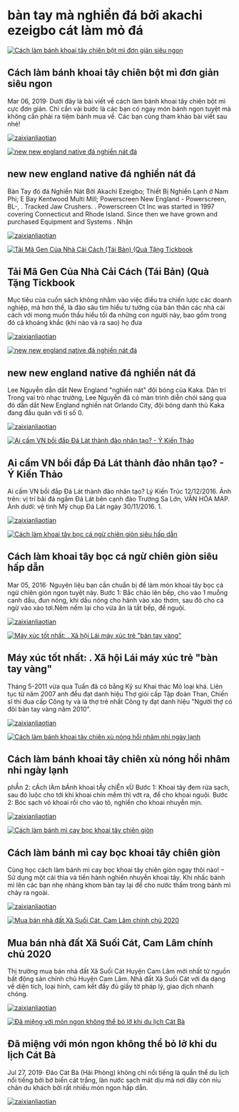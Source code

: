 # bàn tay mà nghiền đá bởi akachi ezeigbo cát làm mỏ đá
<a href="https://mnn.zoosnet.net/LR/Chatpre.aspx?id=MNN94995150&p=https://topgrinding.com/" target="_blank">![Cách làm bánh khoai tây chiên bột mì đơn giản siêu ngon](https://github.com/technlg/images/blob/main/62.jpg)</a>
## Cách làm bánh khoai tây chiên bột mì đơn giản siêu ngon
Mar 06, 2019· Dưới đây là bài viết về cách làm bánh khoai tây chiên bột mì cực đơn giản. Chỉ cần vài bước là các bạn có ngay món bánh ngon tuyệt mà không cần phải ra tiệm bánh mua về. Các bạn cùng tham khảo bài viết sau nhé!
<a href="https://mnn.zoosnet.net/LR/Chatpre.aspx?id=MNN94995150&p=https://topgrinding.com/" target="_blank"><img src="https://github.com/technlg/images/raw/main/chat11.jpg" alt="zaixianliaotian"/></a><a href="//whatsapp.shibangsoft.com/WhatsApp.php" ><img src="https://github.com/technlg/images/raw/main/chat11.png" alt=""></a>
<a href="https://mnn.zoosnet.net/LR/Chatpre.aspx?id=MNN94995150&p=https://topgrinding.com/" target="_blank">![new new england native đá nghiền nát đá](https://github.com/technlg/images/blob/main/29.jpg)</a>
## new new england native đá nghiền nát đá
Bàn Tay đó đá Nghiền Nát Bởi Akachi Ezeigbo; Thiết Bị Nghiền Lạnh ở Nam Phi; E Bay Kentwood Multi Mill;  Powerscreen New England - Powerscreen, BL-, . Tracked Jaw Crushers. . Powerscreen Ct Inc was started in 1997 covering Connecticut and Rhode Island. Since then we have grown and purchased Equipment and Systems . Nhận 
<a href="https://mnn.zoosnet.net/LR/Chatpre.aspx?id=MNN94995150&p=https://topgrinding.com/" target="_blank"><img src="https://github.com/technlg/images/raw/main/chat11.jpg" alt="zaixianliaotian"/></a><a href="//whatsapp.shibangsoft.com/WhatsApp.php" ><img src="https://github.com/technlg/images/raw/main/chat11.png" alt=""></a>
<a href="https://mnn.zoosnet.net/LR/Chatpre.aspx?id=MNN94995150&p=https://topgrinding.com/" target="_blank">![Tải Mã Gen Của Nhà Cải Cách (Tái Bản) (Quà Tặng Tickbook ](https://github.com/technlg/images/blob/main/51.jpg)</a>
## Tải Mã Gen Của Nhà Cải Cách (Tái Bản) (Quà Tặng Tickbook 
Mục tiêu của cuốn sách không nhằm vào việc điều tra chiến lược các doanh nghiệp, mà hơn thế, là đào sâu tìm hiểu tư tưởng của bản thân các nhà cải cách với mong muốn thấu hiểu tối đa những con người này, bao gồm trong đó cả khoảng khắc (khi nào và ra sao) họ đưa 
<a href="https://mnn.zoosnet.net/LR/Chatpre.aspx?id=MNN94995150&p=https://topgrinding.com/" target="_blank"><img src="https://github.com/technlg/images/raw/main/chat11.jpg" alt="zaixianliaotian"/></a><a href="//whatsapp.shibangsoft.com/WhatsApp.php" ><img src="https://github.com/technlg/images/raw/main/chat11.png" alt=""></a>
<a href="https://mnn.zoosnet.net/LR/Chatpre.aspx?id=MNN94995150&p=https://topgrinding.com/" target="_blank">![new new england native đá nghiền nát đá](https://github.com/technlg/images/blob/main/22.jpg)</a>
## new new england native đá nghiền nát đá
Lee Nguyễn dẫn dắt New England "nghiền nát" đội bóng của Kaka. Dân trí Trong vai trò nhạc trưởng, Lee Nguyễn đã có màn trình diễn chói sáng qua đó dẫn dắt New England nghiền nát Orlando City, đội bóng danh thủ Kaka đang đầu quân với tỉ số 0.
<a href="https://mnn.zoosnet.net/LR/Chatpre.aspx?id=MNN94995150&p=https://topgrinding.com/" target="_blank"><img src="https://github.com/technlg/images/raw/main/chat11.jpg" alt="zaixianliaotian"/></a><a href="//whatsapp.shibangsoft.com/WhatsApp.php" ><img src="https://github.com/technlg/images/raw/main/chat11.png" alt=""></a>
<a href="https://mnn.zoosnet.net/LR/Chatpre.aspx?id=MNN94995150&p=https://topgrinding.com/" target="_blank">![Ai cấm VN bồi đắp Đá Lát thành đảo nhân tạo? - Ý Kiến Thảo ](https://github.com/technlg/images/blob/main/29.jpg)</a>
## Ai cấm VN bồi đắp Đá Lát thành đảo nhân tạo? - Ý Kiến Thảo 
Ai cấm VN bồi đắp Đá Lát thành đảo nhân tạo? Lý Kiến Trúc 12/12/2016. Ảnh trên: vị trí bãi đá ngầm Đá Lát bên cạnh đảo Trường Sa Lớn, VĂN HÓA MAP. Ảnh dưới: vệ tinh Mỹ chụp Đá Lát ngày 30/11/2016. 1.
<a href="https://mnn.zoosnet.net/LR/Chatpre.aspx?id=MNN94995150&p=https://topgrinding.com/" target="_blank"><img src="https://github.com/technlg/images/raw/main/chat11.jpg" alt="zaixianliaotian"/></a><a href="//whatsapp.shibangsoft.com/WhatsApp.php" ><img src="https://github.com/technlg/images/raw/main/chat11.png" alt=""></a>
<a href="https://mnn.zoosnet.net/LR/Chatpre.aspx?id=MNN94995150&p=https://topgrinding.com/" target="_blank">![Cách làm khoai tây bọc cá ngừ chiên giòn siêu hấp dẫn ](https://github.com/technlg/images/blob/main/51.jpg)</a>
## Cách làm khoai tây bọc cá ngừ chiên giòn siêu hấp dẫn 
Mar 05, 2016· Nguyên liệu bạn cần chuẩn bị để làm món khoai tây bọc cá ngừ chiên giòn ngon tuyệt này. Bước 1: Bắc chảo lên bếp, cho vào 1 muỗng canh dầu, đun nóng, khi dầu nóng cho hành vào xào thơm, sau đó cho cá ngừ vào xào tơi.Nêm nếm lại cho vừa ăn là tắt bếp, để nguội.
<a href="https://mnn.zoosnet.net/LR/Chatpre.aspx?id=MNN94995150&p=https://topgrinding.com/" target="_blank"><img src="https://github.com/technlg/images/raw/main/chat11.jpg" alt="zaixianliaotian"/></a><a href="//whatsapp.shibangsoft.com/WhatsApp.php" ><img src="https://github.com/technlg/images/raw/main/chat11.png" alt=""></a>
<a href="https://mnn.zoosnet.net/LR/Chatpre.aspx?id=MNN94995150&p=https://topgrinding.com/" target="_blank">![Máy xúc tốt nhất: . Xã hội Lái máy xúc trẻ "bàn tay vàng"](https://github.com/technlg/images/blob/main/35.jpg)</a>
## Máy xúc tốt nhất: . Xã hội Lái máy xúc trẻ "bàn tay vàng"
Tháng 5-2011 vừa qua Tuấn đã có bằng Kỹ sư Khai thác Mỏ loại khá. Liên tục từ năm 2007 anh đều đạt danh hiệu Thợ giỏi cấp Tập đoàn Than, Chiến sĩ thi đua cấp Công ty và là thợ trẻ nhất Công ty đạt danh hiệu "Người thợ có đôi bàn tay vàng năm 2010".
<a href="https://mnn.zoosnet.net/LR/Chatpre.aspx?id=MNN94995150&p=https://topgrinding.com/" target="_blank"><img src="https://github.com/technlg/images/raw/main/chat11.jpg" alt="zaixianliaotian"/></a><a href="//whatsapp.shibangsoft.com/WhatsApp.php" ><img src="https://github.com/technlg/images/raw/main/chat11.png" alt=""></a>
<a href="https://mnn.zoosnet.net/LR/Chatpre.aspx?id=MNN94995150&p=https://topgrinding.com/" target="_blank">![Cách làm bánh khoai tây chiên xù nóng hổi nhâm nhi ngày lạnh](https://github.com/technlg/images/blob/main/14.jpg)</a>
## Cách làm bánh khoai tây chiên xù nóng hổi nhâm nhi ngày lạnh
phẦn 2: cÁch lÀm bÁnh khoai tÂy chiÊn xÙ Bước 1: Khoai tây đem rửa sạch, sau đó luộc cho tới khi khoai chín mềm thì vớt ra, để cho khoai nguội. Bước 2: Bóc sạch vỏ khoai rồi cho vào tô, nghiền cho khoai nhuyễn mịn.
<a href="https://mnn.zoosnet.net/LR/Chatpre.aspx?id=MNN94995150&p=https://topgrinding.com/" target="_blank"><img src="https://github.com/technlg/images/raw/main/chat11.jpg" alt="zaixianliaotian"/></a><a href="//whatsapp.shibangsoft.com/WhatsApp.php" ><img src="https://github.com/technlg/images/raw/main/chat11.png" alt=""></a>
<a href="https://mnn.zoosnet.net/LR/Chatpre.aspx?id=MNN94995150&p=https://topgrinding.com/" target="_blank">![Cách làm bánh mì cay bọc khoai tây chiên giòn](https://github.com/technlg/images/blob/main/63.jpg)</a>
## Cách làm bánh mì cay bọc khoai tây chiên giòn
Cùng học cách làm bánh mì cay bọc khoai tây chiên giòn ngay thôi nào!  – Sử dụng một cái thìa và tiến hành nghiền nhuyễn khoai tây.  Khi nhấc bánh mì lên các bạn nhẹ nhàng khom bàn tay lại để cho nước thấm trong bánh mì chảy ra ngoài.
<a href="https://mnn.zoosnet.net/LR/Chatpre.aspx?id=MNN94995150&p=https://topgrinding.com/" target="_blank"><img src="https://github.com/technlg/images/raw/main/chat11.jpg" alt="zaixianliaotian"/></a><a href="//whatsapp.shibangsoft.com/WhatsApp.php" ><img src="https://github.com/technlg/images/raw/main/chat11.png" alt=""></a>
<a href="https://mnn.zoosnet.net/LR/Chatpre.aspx?id=MNN94995150&p=https://topgrinding.com/" target="_blank">![Mua bán nhà đất Xã Suối Cát, Cam Lâm chính chủ 2020](https://github.com/technlg/images/blob/main/32.jpg)</a>
## Mua bán nhà đất Xã Suối Cát, Cam Lâm chính chủ 2020
Thị trường mua bán nhà đất Xã Suối Cát Huyện Cam Lâm mới nhất từ nguồn bất động sản chính chủ Huyện Cam Lâm. Nhà đất Xã Suối Cát với đa dạng về diện tích, loại hình, cam kết đầy đủ giấy tờ pháp lý, giao dịch nhanh chóng.
<a href="https://mnn.zoosnet.net/LR/Chatpre.aspx?id=MNN94995150&p=https://topgrinding.com/" target="_blank"><img src="https://github.com/technlg/images/raw/main/chat11.jpg" alt="zaixianliaotian"/></a><a href="//whatsapp.shibangsoft.com/WhatsApp.php" ><img src="https://github.com/technlg/images/raw/main/chat11.png" alt=""></a>
<a href="https://mnn.zoosnet.net/LR/Chatpre.aspx?id=MNN94995150&p=https://topgrinding.com/" target="_blank">![Đã miệng với món ngon không thể bỏ lỡ khi du lịch Cát Bà](https://github.com/technlg/images/blob/main/14.jpg)</a>
## Đã miệng với món ngon không thể bỏ lỡ khi du lịch Cát Bà
Jul 27, 2019· Đảo Cát Bà (Hải Phòng) không chỉ nổi tiếng là quẩn thể du lịch nổi tiếng bởi bờ biển cát trắng, làn nước sạch mát dịu mà nơi đây còn níu chân du khách bởi rất nhiều món ngon hấp dẫn.
<a href="https://mnn.zoosnet.net/LR/Chatpre.aspx?id=MNN94995150&p=https://topgrinding.com/" target="_blank"><img src="https://github.com/technlg/images/raw/main/chat11.jpg" alt="zaixianliaotian"/></a><a href="//whatsapp.shibangsoft.com/WhatsApp.php" ><img src="https://github.com/technlg/images/raw/main/chat11.png" alt=""></a>
